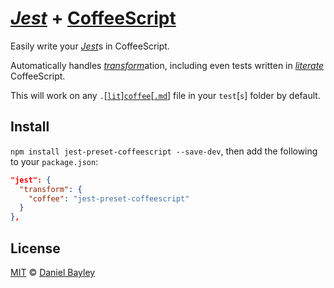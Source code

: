 [_Jest_] + [CoffeeScript]
=========================
Easily write your [_Jest_]s in CoffeeScript.

Automatically handles [_transform_]ation, including even tests written in _[literate]_ CoffeeScript.

This will work on any `.`\[[`lit`]\][`coffee`]\[[`.md`]\] file in your `test`[`s`] folder by default.

Install
-------
`npm install jest-preset-coffeescript --save-dev`, then add the following to your `package.json`:
~~~ json
"jest": {
  "transform": {
    "coffee": "jest-preset-coffeescript"
  }
},
~~~

License
-------
[MIT] © [Daniel Bayley]

[MIT]:              LICENSE.md
[Daniel Bayley]:    https://github.com/danielbayley

[_jest_]:           https://facebook.github.io/jest
[_transform_]:      https://facebook.github.io/jest/docs/en/configuration.html#transform-object-string-string

[coffeescript]:     http://coffeescript.org
[literate]:         http://coffeescript.org/#literate

[`lit`]:            test/index.litcoffee
[`coffee`]:         test/index.coffee
[`.md`]:            test/index.coffee.md
